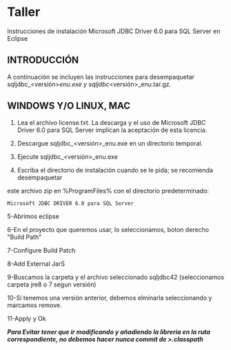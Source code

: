 # Taller
Instrucciones de instalación
 Microsoft JDBC Driver 6.0 para SQL Server en Eclipse


INTRODUCCIÓN
------------
A continuación se incluyen las instrucciones para desempaquetar sqljdbc_<versión>_enu.exe y sqljdbc_<versión>_enu.tar.gz.


WINDOWS Y/O LINUX, MAC
-------
1. Lea el archivo license.txt. La descarga y el uso de Microsoft JDBC Driver 6.0 para SQL Server implican la aceptación de esta licencia.

2. Descargue sqljdbc_<versión>_enu.exe en un directorio temporal.

3. Ejecute sqljdbc_<versión>_enu.exe

4. Escriba el directorio de instalación cuando se le pida; se recomienda desempaquetar

este archivo zip en %ProgramFiles% con el directorio predeterminado:

	Microsoft JDBC DRIVER 6.0 para SQL Server
5-Abrimos eclipse

6-En el proyecto que queremos usar, lo seleccionamos, boton derecho "Build Path"

7-Configure Build Patch

8-Add External JarS

9-Buscamos la carpeta y el archivo seleccionado sqljdbc42  (seleccionamos carpeta jre8 o 7 segun versión)

10-Si tenemos una versión anterior, debemos elminarla seleccionando y marcamos remove.

11-Apply y Ok


***Para Evitar tener que ir modificando y añadiendo la libreria en la ruta correspondiente, no debemos hacer nunca commit de >.classpath***
